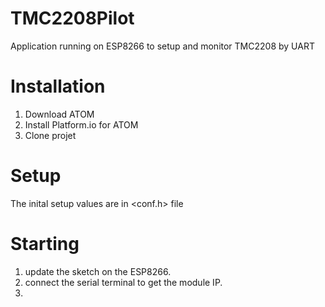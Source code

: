 # TMC2208Pilot
Application running on ESP8266 to setup and monitor TMC2208 by UART

# Installation
1. Download ATOM
2. Install Platform.io for ATOM
3. Clone projet

# Setup
The inital setup values are in <conf.h> file

# Starting
1. update the sketch on the ESP8266.
2. connect the serial terminal to get the module IP.
3. 
